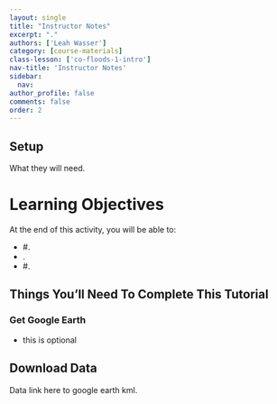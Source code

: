 ```yaml
---
layout: single
title: "Instructor Notes"
excerpt: "."
authors: ['Leah Wasser']
category: [course-materials]
class-lesson: ['co-floods-1-intro']
nav-title: 'Instructor Notes'
sidebar:
  nav:
author_profile: false
comments: false
order: 2
---
```



## Setup

What they will need.


<div class='notice--success' markdown="1">

# Learning Objectives
At the end of this activity, you will be able to:

* #.
*  .
* #.

## Things You’ll Need To Complete This Tutorial

### Get Google Earth

* this is optional

## Download Data

Data link here to google earth kml.

  </div>
